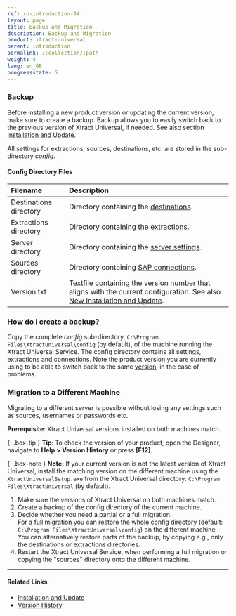 ```yaml
---
ref: xu-introduction-04
layout: page
title: Backup and Migration
description: Backup and Migration
product: xtract-universal
parent: introduction
permalink: /:collection/:path
weight: 4
lang: en_GB
progressstate: 5
---
```

### Backup
Before installing a new product version or updating the current version, make sure to create a backup. Backup allows
you to easily switch back to the previous version of Xtract Universal, if needed. See also section [Installation and
Update](./installation-and-update).

All settings for extractions, sources, destinations, etc. are stored in the sub-directory *config*. 

#### Config Directory Files

|Filename | Description |
|:----|:---|
| Destinations directory | Directory containing the [destinations](../xu-destinations).|
| Extractions  directory | Directory containing the [extractions](../getting-started-xu/define-a-table-extraction).|
| Server directory | Directory containing the [server settings](../server/server-settings).|
| Sources directory | Directory containing [SAP connections](./sap-connection).|
| Version.txt | Textfile containing the version number that aligns with the current configuration. See also [New Installation and Update](./installation-and-update#new-installation-and-update).|

### How do I create a backup?
Copy the complete *config* sub-directory, `C:\Program Files\XtractUniversal\config` (by default), of the machine running the Xtract Universal Service. 
The config directory contains all settings, extractions and connections. 
Note the product version you are currently using to be able to switch back to the same [version](https://kb.theobald-software.com/version-history/xtract-universal-version-history), in the case of problems.

### Migration to a Different Machine
Migrating to a different server is possible without losing any settings such as sources, usernames or passwords etc.

**Prerequisite**: Xtract Universal versions installed on both machines match.

{: .box-tip }
**Tip**: To check the version of your product, open the Designer, navigate to **Help > Version History** or press **[F12]**.

{: .box-note }
**Note:** If your current version is not the latest version of Xtract Universal, install the matching version on the different machine using the `XtractUniversalSetup.exe` from the Xtract Universal directory: `C:\Program Files\XtractUniversal` (by default).

1. Make sure the versions of Xtract Universal on both machines match.
2. Create a backup of the config directory of the current machine.
3. Decide whether you need a partial or a full migration. <br> 
For a full migration you can restore the whole config directory (default: `C:\Program Files\XtractUniversal\config`) on the different machine.
You can alternatively restore parts of the backup, by copying e.g., only the destinations or extractions directories.
4. Restart the Xtract Universal Service, when performing a full migration or copying the "sources" directory onto the different machine.

****
#### Related Links
- [Installation and Update](./installation-and-update)
- [Version History](https://kb.theobald-software.com/version-history/xtract-universal-version-history)